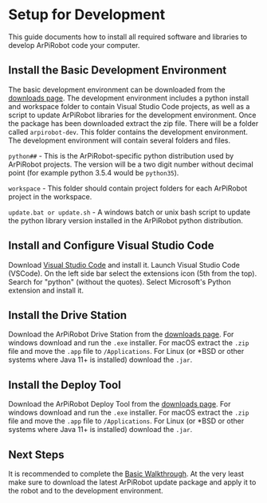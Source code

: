# Setup for Development

This guide documents how to install all required software and libraries to develop ArPiRobot code your computer.

## Install the Basic Development Environment
The basic development environment can be downloaded from the [downloads page](../downloads.md). The development environment includes a python install and workspace folder to contain Visual Studio Code projects, as well as a script to update ArPiRobot libraries for the development environment. Once the package has been downloaded extract the zip file. There will be a folder called `arpirobot-dev`. This folder contains the development environment. The development environment will contain several folders and files.

`python##` - This is the ArPiRobot-specific python distribution used by ArPiRobot projects. The version will be a two digit number without decimal point (for example python 3.5.4 would be `python35`).

`workspace` - This folder should contain project folders for each ArPiRobot project in the workspace.

`update.bat or update.sh` - A windows batch or unix bash script to update the python library version installed in the ArPiRobot python distribution.


## Install and Configure Visual Studio Code
Download [Visual Studio Code](https://code.visualstudio.com/) and install it. Launch Visual Studio Code (VSCode). On the left side bar select the extensions icon (5th from the top). Search for "python" (without the quotes). Select Microsoft's Python extension and install it.


## Install the Drive Station
Download the ArPiRobot Drive Station from the [downloads page](../downloads.md). For windows download and run the `.exe` installer. For macOS extract the `.zip` file and move the `.app` file to `/Applications`. For Linux (or *BSD or other systems where Java 11+ is installed) download the `.jar`.


## Install the Deploy Tool
Download the ArPiRobot Deploy Tool from the [downloads page](../downloads.md). For windows download and run the `.exe` installer. For macOS extract the `.zip` file and move the `.app` file to `/Applications`. For Linux (or *BSD or other systems where Java 11+ is installed) download the `.jar`.



## Next Steps

It is recommended to complete the [Basic Walkthrough](basicwalkthrough.md). At the very least make sure to download the latest ArPiRobot update package and apply it to the robot and to the development environment.